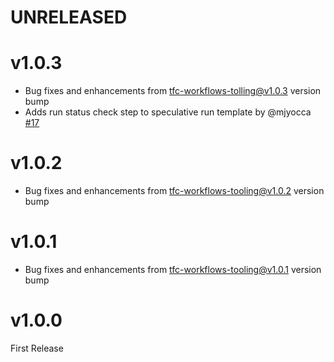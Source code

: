 # UNRELEASED

# v1.0.3
* Bug fixes and enhancements from [tfc-workflows-tolling@v1.0.3](https://github.com/hashicorp/tfc-workflows-tooling/releases/tag/v1.0.3) version bump
* Adds run status check step to speculative run template by @mjyocca [#17](https://github.com/hashicorp/tfc-workflows-github/pull/17)

# v1.0.2
* Bug fixes and enhancements from [tfc-workflows-tooling@v1.0.2](https://github.com/hashicorp/tfc-workflows-tooling/releases/tag/v1.0.2) version bump

# v1.0.1
* Bug fixes and enhancements from [tfc-workflows-tooling@v1.0.1](https://github.com/hashicorp/tfc-workflows-tooling/releases/tag/v1.0.1) version bump

# v1.0.0

First Release
